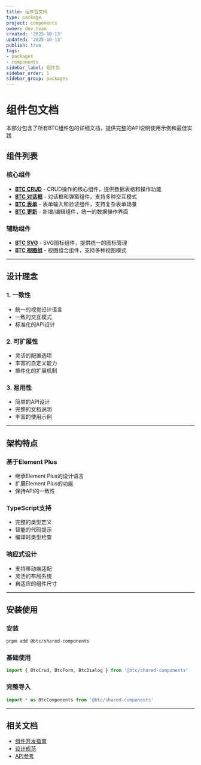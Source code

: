 ```yaml
---
title: 组件包文档
type: package
project: components
owner: dev-team
created: '2025-10-13'
updated: '2025-10-13'
publish: true
tags:
- packages
- components
sidebar_label: 组件包
sidebar_order: 1
sidebar_group: packages
---
```


# 组件包文档

本部分包含了所有BTC组件包的详细文档，提供完整的API说明使用示例和最佳实践

## 组件列表

### 核心组件
- **[BTC CRUD](/packages/components/btc-crud)** - CRUD操作的核心组件，提供数据表格和操作功能
- **[BTC 对话框](/packages/components/btc-dialog)** - 对话框和弹窗组件，支持多种交互模式
- **[BTC 表单](/packages/components/btc-form)** - 表单输入和验证组件，支持复杂表单场景
- **[BTC 更新](/packages/components/btc-upsert)** - 新增/编辑组件，统一的数据操作界面

### 辅助组件
- **[BTC SVG](/packages/components/btc-svg)** - SVG图标组件，提供统一的图标管理
- **[BTC 视图组](/packages/components/btc-view-group)** - 视图组合组件，支持多种视图模式

---

## 设计理念

### 1. 一致性
- 统一的视觉设计语言
- 一致的交互模式
- 标准化的API设计

### 2. 可扩展性
- 灵活的配置选项
- 丰富的自定义能力
- 插件化的扩展机制

### 3. 易用性
- 简单的API设计
- 完整的文档说明
- 丰富的使用示例

---

## 架构特点

### 基于Element Plus
- 继承Element Plus的设计语言
- 扩展Element Plus的功能
- 保持API的一致性

### TypeScript支持
- 完整的类型定义
- 智能的代码提示
- 编译时类型检查

### 响应式设计
- 支持移动端适配
- 灵活的布局系统
- 自适应的组件尺寸

---

## 安装使用

### 安装
```bash
pnpm add @btc/shared-components
```

### 基础使用
```typescript
import { BtcCrud, BtcForm, BtcDialog } from '@btc/shared-components'
```

### 完整导入
```typescript
import * as BtcComponents from '@btc/shared-components'
```

---

## 相关文档

- [组件开发指南](/guides/components)
- [设计规范](/guides/design)
- [API参考](/api/components)
